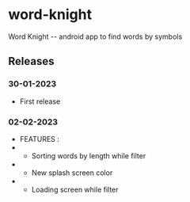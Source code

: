 # word-knight
Word Knight -- android app to find words by symbols

## Releases

### 30-01-2023

- First release

### 02-02-2023

- FEATURES :
- - Sorting words by length while filter
- - New splash screen color
- - Loading screen while filter